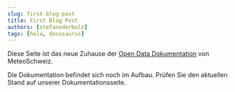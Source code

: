 ```yaml
---
slug: first-blog-post
title: First Blog Post
authors: [stefanoderbolz]
tags: [hola, docusaurus]
---
```


Diese Seite ist das neue Zuhause der [Open Data Dokumentation](/docs/data) von MeteoSchweiz.

<!-- truncate -->

Die Dokumentation befindet sich noch im Aufbau. Prüfen Sie den aktuellen Stand auf unserer Dokumentationsseite.
